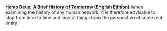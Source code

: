 [**Homo Deus: A Brief History of Tomorrow (English Edition)**](http://amzn.eu/bMfbQuc)
When examining the history of any human network, it is therefore advisable to stop from time to time and look at things from the perspective of some real entity.